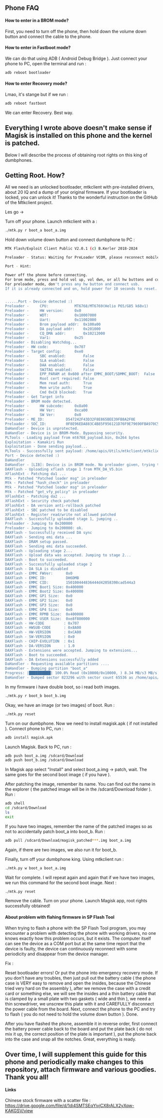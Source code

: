 
## Phone FAQ

#### How to enter in a BROM mode?

First, you need to turn off the phone, then hold down the volume down button and connect the cable to the phone. 

#### How to enter in Fastboot mode? 

We can do that using ADB ( Android Debug Bridge ). Just connect your phone to PC, open the terminal and run : 
```bash 
adb reboot bootloader
```

#### How to enter Recovery mode? 

Lmao, it's stange but if we run :
```bash
adb reboot fastboot
```
We can enter Recovery. Best way. 

## Everything I wrote above doesn't make sense if Magisk is installed on this phone and the kernel is patched.

Below I will describe the process of obtaining root rights on this king of dumbphones.

## Getting Root. How? 

All we need is an unlocked bootloader, mtkclient with pre-installed drivers, about 20 IQ and a dump of your original firmware. If your bootloader is locked, you can unlock it! Thanks to the wonderful instruction on the GitHub of the Mtkclient project.

Les go -> 

Turn off your phone. Launch mtkclient with a : 
```bash
./mtk.py r boot_a boot_a.img
```
Hold down volume down button and connect dumbphone to PC : 

```bash
MTK Flash/Exploit Client Public V2.0.1 (c) B.Kerler 2018-2024

Preloader - Status: Waiting for PreLoader VCOM, please reconnect mobile to brom mode

Port - Hint:

Power off the phone before connecting.
For brom mode, press and hold vol up, vol dwn, or all hw buttons and connect usb.
For preloader mode, don't press any hw button and connect usb.
If it is already connected and on, hold power for 10 seconds to reset.


......Port - Device detected :)
Preloader - 	CPU:			MT6768/MT6769(Helio P65/G85 k68v1)
Preloader - 	HW version:		0x0
Preloader - 	WDT:			0x10007000
Preloader - 	Uart:			0x11002000
Preloader - 	Brom payload addr:	0x100a00
Preloader - 	DA payload addr:	0x201000
Preloader - 	CQ_DMA addr:		0x10212000
Preloader - 	Var1:			0x25
Preloader - Disabling Watchdog...
Preloader - HW code:			0x707
Preloader - Target config:		0xe0
Preloader - 	SBC enabled:		False
Preloader - 	SLA enabled:		False
Preloader - 	DAA enabled:		False
Preloader - 	SWJTAG enabled:		False
Preloader - 	EPP_PARAM at 0x600 after EMMC_BOOT/SDMMC_BOOT:	False
Preloader - 	Root cert required:	False
Preloader - 	Mem read auth:		True
Preloader - 	Mem write auth:		True
Preloader - 	Cmd 0xC8 blocked:	True
Preloader - Get Target info
Preloader - BROM mode detected.
Preloader - 	HW subcode:		0x8a00
Preloader - 	HW Ver:			0xca00
Preloader - 	SW Ver:			0x0
Preloader - ME_ID:			D547242F43D32F8E865BEE39FB8A2F0E
Preloader - SOC_ID:			0F8E96EDA883C4B85F956121D76F9E79690FBA970C5355F1387E9804640D1D2B
DaHandler - Device is unprotected.
DaHandler - Device is in BROM-Mode. Bypassing security.
PLTools - Loading payload from mt6768_payload.bin, 0x264 bytes
Exploitation - Kamakiri Run
Exploitation - Done sending payload...
PLTools - Successfully sent payload: /home/apis/Utils/mtkclient/mtkclient/payloads/mt6768_payload.bin
Port - Device detected :)
DaHandler
DaHandler - [LIB]: Device is in BROM mode. No preloader given, trying to dump preloader from ram.
DAXFlash - Uploading xflash stage 1 from MTK_DA_V5.bin
XFlashExt - Patching da1 ...
Mtk - Patched "Patched loader msg" in preloader
Mtk - Patched "hash_check" in preloader
Mtk - Patched "Patched loader msg" in preloader
Mtk - Patched "get_vfy_policy" in preloader
XFlashExt - Patching da2 ...
XFlashExt - Security check patched
XFlashExt - DA version anti-rollback patched
XFlashExt - SBC patched to be disabled
XFlashExt - Register read/write not allowed patched
DAXFlash - Successfully uploaded stage 1, jumping ..
Preloader - Jumping to 0x200000
Preloader - Jumping to 0x200000: ok.
DAXFlash - Successfully received DA sync
DAXFlash - Sending emi data ...
DAXFlash - DRAM setup passed.
DAXFlash - Sending emi data succeeded.
DAXFlash - Uploading stage 2...
DAXFlash - Upload data was accepted. Jumping to stage 2...
DAXFlash - Boot to succeeded.
DAXFlash - Successfully uploaded stage 2
DAXFlash - DA SLA is disabled
DAXFlash - EMMC FWVer:      0x0
DAXFlash - EMMC ID:         DH6DMB
DAXFlash - EMMC CID:        150100444836444d42058398cad544a3
DAXFlash - EMMC Boot1 Size: 0x400000
DAXFlash - EMMC Boot2 Size: 0x400000
DAXFlash - EMMC GP1 Size:   0x0
DAXFlash - EMMC GP2 Size:   0x0
DAXFlash - EMMC GP3 Size:   0x0
DAXFlash - EMMC GP4 Size:   0x0
DAXFlash - EMMC RPMB Size:  0x400000
DAXFlash - EMMC USER Size:  0xe8f800000
DAXFlash - HW-CODE         : 0x707
DAXFlash - HWSUB-CODE      : 0x8A00
DAXFlash - HW-VERSION      : 0xCA00
DAXFlash - SW-VERSION      : 0x0
DAXFlash - CHIP-EVOLUTION  : 0x1
DAXFlash - DA-VERSION      : 1.0
DAXFlash - Extensions were accepted. Jumping to extensions...
DAXFlash - Boot to succeeded.
DAXFlash - DA Extensions successfully added
DaHandler - Requesting available partitions ....
DaHandler - Dumping partition "boot_a"
Progress: |██████████| 100.0% Read (0x10000/0x10000, ) 8.34 MB/s3 MB/s
DaHandler - Dumped sector 823296 with sector count 65536 as /home/apis/Utils/mtkclient/boots/boot_a.img.

```

In my firmware i have double boot, so i read both images.

```bash
./mtk.py r boot_b boot_b.img
```

Okay, we have an image (or two images) of boot. Run : 
```bash
./mtk.py reset
```

Turn on our dumbphone. Now we need to install magisk.apk ( if not installed ). Connect phone to PC, run :  
```bash
adb install magisk.apk
```

Launch Magisk. Back to PC, run : 
```bash
adb push boot_a.img /sdcard/Download
adb push boot_b.img /sdcard/Download
```

In Magisk app select "Install" and select boot_a.img -> patch, wait. The same goes for the second boot image ( if you have ). 
 
After patching the image, remember its name. You can find out the name in the explorer ( the patched image will be in the /sdcard/Download folder ). Run : 
```bash
adb shell 
cd /sdcard/Download
ls 
exit
```
If you have two images, remember the name of the patched images so as not to accidentally patch boot_a into boot_b. Run : 

```bash
adb pull /sdcard/Download/magisk_patched***.img boot_a.img
```
Again, if there are two images, we also run it for boot_b.

Finally, turn off your dumbphone king. Using mtkclient run : 

```bash
./mtk.py w boot_a boot_a.img
```

Wait for complete. I will repeat again and again that if we have two images, we run this command for the second boot image. Next : 

```bash
./mtk.py reset
```

Remove the cable. Turn on your phone. Launch Magisk app, root rights successfully obtained!

#### About problem with flahing firmware in SP Flash Tool 

When trying to flash a phone with the SP Flash Tool program, you may encounter a problem with detecting the phone with working drivers, no one knows exactly how this problem occurs, but it exists. The computer itself can see the device as a COM port but at the same time report that the device is faulty, the device can continuously reconnect with some periodicity and disappear from the device manager.

Fix :

Reset bootloader errors! Or put the phone into emergency recovery mode. If you don't have any troubles, then just pull out the battery cable ( the phone case is VERY easy to remove and open the insides, because the Chinese tried very hard on the assembly ), after we remove the case with a credit card or something else, we will see the insides and a thin battery cable that is clamped by a small plate with two gaskets ( wide and thin ), we need a thin screwdriver, we unscrew this plate with it and CAREFULLY disconnect the power cable from the board. Next, connect the phone to the PC and try to flash ( you do not need to hold the volume down button ). Done. 

After you have flashed the phone, assemble it in reverse order, first connect the battery power cable back to the board and put the plate back ( do not mix it up, the correct position of the plate is important ), put the phone back into the case and snap all the notches. Great, everything is ready.

## Over time, I will supplement this guide for this phone and periodically make changes to this repository, attach firmware and various goodies. Thank you all!

#### Links 

Chinese stock firmware with a scatter file : https://drive.google.com/file/d/1di4SMTSEqYivjCX8rALX2yXqw-KAKGSV/view
